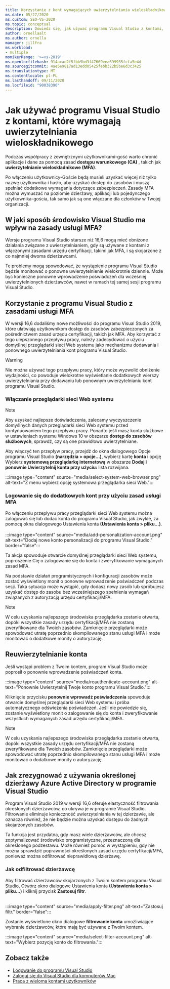 ```yaml
---
title: Korzystanie z kont wymagających uwierzytelniania wieloskładnikowego
ms.date: 05/27/2020
ms.custom: SEO-VS-2020
ms.topic: conceptual
description: Dowiedz się, jak używać programu Visual Studio z kontami, które wymagają uwierzytelniania wieloskładnikowego.
author: ornellaalt
ms.author: ornella
manager: jillfra
ms.workload:
- multiple
monikerRange: '>=vs-2019'
ms.openlocfilehash: 914acae2f5fbb9bd3f47669eea699935fcfa5e4d
ms.sourcegitcommit: 4ae5e9817ad13edd05425febb322b5be6d3c3425
ms.translationtype: MT
ms.contentlocale: pl-PL
ms.lasthandoff: 09/11/2020
ms.locfileid: "90038390"
---
```

# <a name="how-to-use-visual-studio-with-accounts-that-require-multi-factor-authentication"></a>Jak używać programu Visual Studio z kontami, które wymagają uwierzytelniania wieloskładnikowego

Podczas współpracy z zewnętrznymi użytkownikami-gość warto chronić aplikacje i dane za pomocą zasad **dostępu warunkowego (CA)** , takich jak **uwierzytelnianie wieloskładnikowe (MFA)**.  

Po włączeniu użytkownicy-Goście będą musieli uzyskać więcej niż tylko nazwę użytkownika i hasło, aby uzyskać dostęp do zasobów i muszą spełniać dodatkowe wymagania dotyczące zabezpieczeń. Zasady MFA można wymuszać na poziomie dzierżawy, aplikacji lub pojedynczego użytkownika-gościa, tak samo jak są one włączane dla członków w Twojej organizacji. 

## <a name="how-is-the-visual-studio-experience-affected-by-mfa-policies"></a>W jaki sposób środowisko Visual Studio ma wpływ na zasady usługi MFA?
Wersje programu Visual Studio starsze niż 16,6 mogą mieć obniżone działania związane z uwierzytelnianiem, gdy są używane z kontami z włączonymi zasadami urzędu certyfikacji, takimi jak MFA, i są skojarzone z co najmniej dwoma dzierżawcami.

Te problemy mogą spowodować, że wystąpienie programu Visual Studio będzie monitować o ponowne uwierzytelnienie wielokrotnie dziennie. Może być konieczne ponowne wprowadzenie poświadczeń dla wcześniej uwierzytelnionych dzierżawców, nawet w ramach tej samej sesji programu Visual Studio.

## <a name="using-visual-studio-with-mfa-policies"></a>Korzystanie z programu Visual Studio z zasadami usługi MFA
W wersji 16,6 dodaliśmy nowe możliwości do programu Visual Studio 2019, które ułatwiają użytkownikom dostęp do zasobów zabezpieczonych za pośrednictwem zasad urzędu certyfikacji, takich jak MFA. Aby korzystać z tego ulepszonego przepływu pracy, należy zadecydować o użyciu domyślnej przeglądarki sieci Web systemu jako mechanizmu dodawania i ponownego uwierzytelniania kont programu Visual Studio.  

> [!WARNING]
> Nie można używać tego przepływu pracy, który może wyzwolić obniżenie wydajności, co powoduje wielokrotne wyświetlanie dodatkowych wierszy uwierzytelniania przy dodawaniu lub ponownym uwierzytelnianiu kont programu Visual Studio. 

### <a name="enabling-system-web-browser"></a>Włączanie przeglądarki sieci Web systemu

> [!NOTE] 
> Aby uzyskać najlepsze doświadczenia, zalecamy wyczyszczenie domyślnych danych przeglądarki sieci Web systemu przed kontynuowaniem tego przepływu pracy. Ponadto jeśli masz konta służbowe w ustawieniach systemu Windows 10 w obszarze **dostęp do zasobów służbowych**, sprawdź, czy są one prawidłowo uwierzytelniane.

Aby włączyć ten przepływ pracy, przejdź do okna dialogowego Opcje programu Visual Studio **(narzędzia > opcje...)**, wybierz kartę **konta** i opcję Wybierz **systemową przeglądarkę internetową** w obszarze **Dodaj i ponownie Uwierzytelnij konta przy użyciu:** lista rozwijana. 

:::image type="content" source="media/select-system-web-browser.png" alt-text="Z menu wybierz opcję systemowa przeglądarka sieci Web.":::

### <a name="sign-into-additional-accounts-with-mfapolicies"></a>Logowanie się do dodatkowych kont przy użyciu zasad usługi MFA 
Po włączeniu przepływu pracy przeglądarki sieci Web systemu można zalogować się lub dodać konta do programu Visual Studio, jak zwykle, za pomocą okna dialogowego Ustawienia konta **(Ustawienia konta > pliku...)**.   
</br>
:::image type="content" source="media/add-personalization-account.png" alt-text="Dodaj nowe konto personalizacji do programu Visual Studio." border="false":::

Ta akcja spowoduje otwarcie domyślnej przeglądarki sieci Web systemu, poproszenie Cię o zalogowanie się do konta i zweryfikowanie wymaganych zasad MFA.

Na podstawie działań programistycznych i konfiguracji zasobów może zostać wyświetlony monit o ponowne wprowadzenie poświadczeń podczas sesji. Taka sytuacja może wystąpić, gdy dodasz nowy zasób lub spróbujesz uzyskać dostęp do zasobu bez wcześniejszego spełnienia wymagań związanych z autoryzacją urzędu certyfikacji/MFA.

> [!NOTE] 
> W celu uzyskania najlepszego środowiska przeglądarka zostanie otwarta, dopóki wszystkie zasady urzędu certyfikacji/MFA nie zostaną zweryfikowane dla Twoich zasobów. Zamknięcie przeglądarki może spowodować utratę poprzednio skompilowanego stanu usługi MFA i może monitować o dodatkowe monity o autoryzację.

## <a name="reauthenticating-an-account"></a>Reuwierzytelnianie konta  
Jeśli wystąpi problem z Twoim kontem, program Visual Studio może poprosił o ponownie wprowadzenie poświadczeń konta.  

:::image type="content" source="media/reauthenticate-account.png" alt-text="Ponownie Uwierzytelnij Twoje konto programu Visual Studio.":::

Kliknięcie przycisku **ponownie wprowadź poświadczenia** spowoduje otwarcie domyślnej przeglądarki sieci Web systemu i próba automatycznego odświeżenia poświadczeń. Jeśli nie powiedzie się, zostanie wyświetlony monit o zalogowanie się do konta i zweryfikowanie wszystkich wymaganych zasad urzędu certyfikacji/MFA.

> [!NOTE] 
> W celu uzyskania najlepszego środowiska przeglądarka zostanie otwarta, dopóki wszystkie zasady urzędu certyfikacji/MFA nie zostaną zweryfikowane dla Twoich zasobów. Zamknięcie przeglądarki może spowodować utratę poprzednio skompilowanego stanu usługi MFA i może monitować o dodatkowe monity o autoryzację.

## <a name="how-to-opt-out-of-using-a-specific-azure-active-directory-tenant-in-visual-studio"></a>Jak zrezygnować z używania określonej dzierżawy Azure Active Directory w programie Visual Studio

Program Visual Studio 2019 w wersji 16,6 oferuje elastyczność filtrowania określonych dzierżawców, co ukrywa je w programie Visual Studio. Filtrowanie eliminuje konieczność uwierzytelniania w tej dzierżawie, ale oznacza również, że nie będzie można uzyskać dostępu do żadnych skojarzonych zasobów. 

Ta funkcja jest przydatna, gdy masz wiele dzierżawców, ale chcesz zoptymalizować środowisko programistyczne, przeznaczoną dla określonego podzestawu. Może również pomóc w wystąpieniu, gdy nie można sprawdzić poprawności określonych zasad urzędu certyfikacji/MFA, ponieważ można odfiltrować nieprawidłową dzierżawę. 

### <a name="how-to-filter-out-a-tenant"></a>Jak odfiltrować dzierżawcę
Aby filtrować dzierżawców skojarzonych z Twoim kontem programu Visual Studio, Otwórz okno dialogowe Ustawienia konta **(Ustawienia konta > pliku...)** i kliknij przycisk **Zastosuj filtr**. 
</br>
</br>

:::image type="content" source="media/apply-filter.png" alt-text="Zastosuj filtr." border="false":::

Zostanie wyświetlone okno dialogowe **filtrowanie konta** umożliwiające wybranie dzierżawców, które mają być używane z Twoim kontem. 

:::image type="content" source="media/select-filter-account.png" alt-text="Wybierz pozycję konto do filtrowania.":::

## <a name="see-also"></a>Zobacz także

- [Logowanie do programu Visual Studio](signing-in-to-visual-studio.md)
- [Zaloguj się do Visual Studio dla komputerów Mac](/visualstudio/mac/signing-in)
- [Praca z wieloma kontami użytkowników](work-with-multiple-user-accounts.md)
